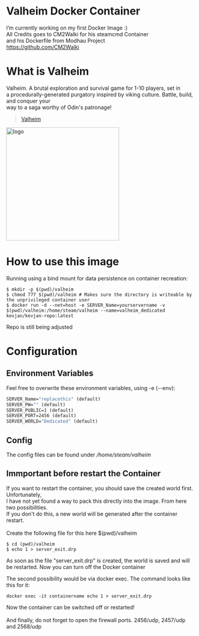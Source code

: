 # Valheim Docker Container

I’m currently working on my first Docker Image :) </br>
All Credits goes to CM2Walki for his steamcmd Container</br>
and his Dockerfile from Modhau Project</br>
https://github.com/CM2Walki

# What is Valheim
Valheim. A brutal exploration and survival game for 1-10 players, set in</br> a procedurally-generated purgatory 
inspired by viking culture. Battle, build, and conquer your </br>way to a saga worthy of Odin's patronage!

> [Valheim](https://store.steampowered.com/app/892970/Valheim/)

<img src="https://media.indiedb.com/images/games/1/67/66055/valheim_logo.png" alt="logo" width="300" /></img>

# How to use this image

Running using a bind mount for data persistence on container recreation:
```console
$ mkdir -p $(pwd)/valheim
$ chmod 777 $(pwd)/valheim # Makes sure the directory is writeable by the unprivileged container user
$ docker run -d --net=host -e SERVER_Name=yourservername -v $(pwd)/valheim:/home/steam/valheim --name=valheim_dedicated kevjan/kevjan-repo:latest
```
Repo is still being adjusted

# Configuration
## Environment Variables
Feel free to overwrite these environment variables, using -e (--env):
```dockerfile
SERVER_Name="replacethis" (default)
SERVER_PW="" (default) 
SERVER_PUBLIC=1 (default)
SERVER_PORT=2456 (default)
SERVER_WORLD="Dedicated" (default)
```

## Config
The config files can be found under */home/steam/valheim*

## Immportant before restart the Container
If you want to restart the container, you should save the created world first. Unfortunately, </br>
I have not yet found a way to pack this directly into the image. From here two possibilities. </br>
If you don't do this, a new world will be generated after the container restart. </br>
</br>
Create the following file for this here $(pwd)/valheim
```console
$ cd (pwd)/valheim
$ echo 1 > server_exit.drp
```
As soon as the file "server_exit.drp" is created, the world is saved and will be restarted. Now you can turn off the Docker container</br>

The second possibility would be via docker exec. The command looks like this for it:</br>
```console
docker exec -it containername echo 1 > server_exit.drp
```
Now the container can be switched off or restarted!</br>
</br>
And finally, do not forget to open the firewall ports. 2456/udp, 2457/udp and 2568/udp



